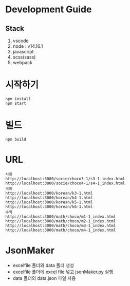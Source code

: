 # Development Guide

## Stack
1. vscode
1. node : v14.16.1
1. javascript
1. scss(sass)
1. webpack

# 시작하기
```
npm install
npm start

```

# 빌드
```
npm build

```

# URL
```
사회
http://localhost:3000/socie/choco3-1/s3-1_index.html
http://localhost:3000/socie/choco4-1/s4-1_index.html
국어
http://localhost:3000/korean/k3-1.html
http://localhost:3000/korean/k4-1.html
http://localhost:3000/korean/k5-1.html
http://localhost:3000/korean/k6-1.html
수학
http://localhost:3000/math/choco/m1-1_index.html
http://localhost:3000/math/choco/m2-1_index.html
http://localhost:3000/math/choco/m3-1_index.html
http://localhost:3000/math/choco/m4-1_index.html
```

# JsonMaker
- excelfile 폴더와 data 폴더 생성
- excelfile 폴더에 excel file 넣고 jsonMaker.py 실행
- data 폴더의 data.json 파일 사용